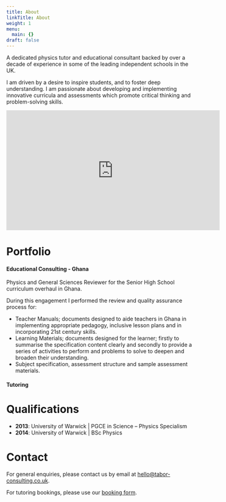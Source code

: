 ```yaml
---
title: About
linkTitle: About
weight: 1
menu:
  main: {}
draft: false
---
```


A dedicated physics tutor and educational consultant backed by over a decade of experience in some
of the leading independent schools in the UK.

I am driven by a desire to inspire students, and to foster deep understanding. I am
passionate about developing and implementing innovative curricula and assessments which promote
critical thinking and problem-solving skills.

<div class="video-container">
  <iframe width="560" height="315" src="https://www.youtube.com/embed/PlkBXsVSC2w?si=xkyJuGSXt0wqn0OV" title="YouTube video player" frameborder="0" allow="accelerometer; autoplay; clipboard-write; encrypted-media; gyroscope; picture-in-picture; web-share" referrerpolicy="strict-origin-when-cross-origin" allowfullscreen></iframe>
</div>

# Portfolio

#### Educational Consulting - Ghana

Physics and General Sciences Reviewer for the Senior High School curriculum overhaul in Ghana.

During this engagement I performed the review and quality assurance process for:

- Teacher Manuals; documents designed to aide teachers in Ghana in implementing appropriate pedagogy, inclusive lesson plans and in incorporating 21st century skills.
- Learning Materials; documents designed for the learner; firstly to summarise the specification content clearly and secondly to provide a series of activities to perform and problems to solve to deepen and broaden their understanding.
- Subject specification, assessment structure and sample assessment materials.

#### Tutoring

# Qualifications

- **2013**: University of Warwick | PGCE in Science – Physics Specialism
- **2014**: University of Warwick | BSc Physics

# Contact

For general enquiries, please contact us by email at hello@tabor-consulting.co.uk.

For tutoring bookings, please use our <a href="https://tabor-consulting.co.uk/booking" target="_blank">booking form</a>.
